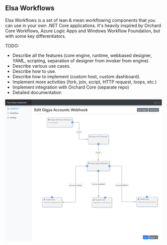 ## Elsa Workflows

Elsa Workflows is a set of lean & mean workflowing components that you can use in your own .NET Core applications. It's heavily inspired by Orchard Core Workflows, Azure Logic Apps and Windows Workflow Foundation, but with some key differentiators.

TODO: 
- Describe all the features (core engine, runtime, webbased designer, YAML, scripting, separation of designer from invoker from engine).
- Describe various use cases.
- Describe how to use.
- Describe how to implement (custom host, custom dashboard).
- Implement more activities (fork, join, script, HTTP request, loops, etc.)
- Implement integration with Orchard Core (separate repo)
- Detailed documentation

![Web-based workflow designer](/doc/workflow-sample-1.png)
